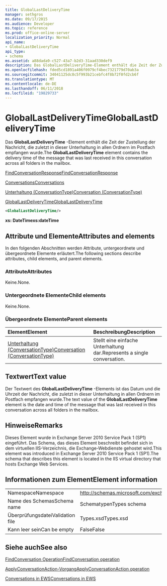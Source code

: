 ```yaml
---
title: GlobalLastDeliveryTime
manager: sethgros
ms.date: 09/17/2015
ms.audience: Developer
ms.topic: reference
ms.prod: office-online-server
localization_priority: Normal
api_name:
- GlobalLastDeliveryTime
api_type:
- schema
ms.assetid: a88dada9-c527-43a7-b2d3-31aad330def9
description: Das GlobalLastDeliveryTime-Element enthält die Zeit der Zustellung der Nachricht, die zuletzt in dieser Unterhaltung in allen Ordnern im Postfach empfangen wurde.
ms.openlocfilehash: fded5cd1891a406f0979cf4bec7321779d70ab3a
ms.sourcegitcommit: 34041125dc8c5f993b21cebfc4f8b72f0fd2cb6f
ms.translationtype: MT
ms.contentlocale: de-DE
ms.lasthandoff: 06/11/2018
ms.locfileid: "19829733"
---
```

# <a name="globallastdeliverytime"></a><span data-ttu-id="81abf-103">GlobalLastDeliveryTime</span><span class="sxs-lookup"><span data-stu-id="81abf-103">GlobalLastDeliveryTime</span></span>

<span data-ttu-id="81abf-104">Das **GlobalLastDeliveryTime** -Element enthält die Zeit der Zustellung der Nachricht, die zuletzt in dieser Unterhaltung in allen Ordnern im Postfach empfangen wurde.</span><span class="sxs-lookup"><span data-stu-id="81abf-104">The **GlobalLastDeliveryTime** element contains the delivery time of the message that was last received in this conversation across all folders in the mailbox.</span></span> 
  
[<span data-ttu-id="81abf-105">FindConversationResponse</span><span class="sxs-lookup"><span data-stu-id="81abf-105">FindConversationResponse</span></span>](findconversationresponse.md)
  
[<span data-ttu-id="81abf-106">Conversations</span><span class="sxs-lookup"><span data-stu-id="81abf-106">Conversations</span></span>](conversations-ex15websvcsotherref.md)
  
[<span data-ttu-id="81abf-107">Unterhaltung (ConversationType)</span><span class="sxs-lookup"><span data-stu-id="81abf-107">Conversation (ConversationType)</span></span>](conversation-conversationtype.md)
  
[<span data-ttu-id="81abf-108">GlobalLastDeliveryTime</span><span class="sxs-lookup"><span data-stu-id="81abf-108">GlobalLastDeliveryTime</span></span>](globallastdeliverytime.md)
  
```XML
<GlobalLastDeliveryTime/>
```

 <span data-ttu-id="81abf-109">**xs: DateTime**</span><span class="sxs-lookup"><span data-stu-id="81abf-109">**xs:dateTime**</span></span>
## <a name="attributes-and-elements"></a><span data-ttu-id="81abf-110">Attribute und Elemente</span><span class="sxs-lookup"><span data-stu-id="81abf-110">Attributes and elements</span></span>

<span data-ttu-id="81abf-111">In den folgenden Abschnitten werden Attribute, untergeordnete und übergeordnete Elemente erläutert.</span><span class="sxs-lookup"><span data-stu-id="81abf-111">The following sections describe attributes, child elements, and parent elements.</span></span>
  
### <a name="attributes"></a><span data-ttu-id="81abf-112">Attribute</span><span class="sxs-lookup"><span data-stu-id="81abf-112">Attributes</span></span>

<span data-ttu-id="81abf-113">Keine.</span><span class="sxs-lookup"><span data-stu-id="81abf-113">None.</span></span>
  
### <a name="child-elements"></a><span data-ttu-id="81abf-114">Untergeordnete Elemente</span><span class="sxs-lookup"><span data-stu-id="81abf-114">Child elements</span></span>

<span data-ttu-id="81abf-115">Keine.</span><span class="sxs-lookup"><span data-stu-id="81abf-115">None.</span></span>
  
### <a name="parent-elements"></a><span data-ttu-id="81abf-116">Übergeordnete Elemente</span><span class="sxs-lookup"><span data-stu-id="81abf-116">Parent elements</span></span>

|<span data-ttu-id="81abf-117">**Element**</span><span class="sxs-lookup"><span data-stu-id="81abf-117">**Element**</span></span>|<span data-ttu-id="81abf-118">**Beschreibung**</span><span class="sxs-lookup"><span data-stu-id="81abf-118">**Description**</span></span>|
|:-----|:-----|
|[<span data-ttu-id="81abf-119">Unterhaltung (ConversationType)</span><span class="sxs-lookup"><span data-stu-id="81abf-119">Conversation (ConversationType)</span></span>](conversation-conversationtype.md) <br/> |<span data-ttu-id="81abf-120">Stellt eine einfache Unterhaltung dar.</span><span class="sxs-lookup"><span data-stu-id="81abf-120">Represents a single conversation.</span></span>  <br/> |
   
## <a name="text-value"></a><span data-ttu-id="81abf-121">Textwert</span><span class="sxs-lookup"><span data-stu-id="81abf-121">Text value</span></span>

<span data-ttu-id="81abf-122">Der Textwert des **GlobalLastDeliveryTime** -Elements ist das Datum und die Uhrzeit der Nachricht, die zuletzt in dieser Unterhaltung in allen Ordnern im Postfach empfangen wurde.</span><span class="sxs-lookup"><span data-stu-id="81abf-122">The text value of the **GlobalLastDeliveryTime** element is the date and time of the message that was last received in this conversation across all folders in the mailbox.</span></span> 
  
## <a name="remarks"></a><span data-ttu-id="81abf-123">Hinweise</span><span class="sxs-lookup"><span data-stu-id="81abf-123">Remarks</span></span>

<span data-ttu-id="81abf-124">Dieses Element wurde in Exchange Server 2010 Service Pack 1 (SP1) eingeführt. Das Schema, das dieses Element beschreibt befindet sich in dem virtuellen IIS-Verzeichnis, die Exchange-Webdienste gehostet wird.</span><span class="sxs-lookup"><span data-stu-id="81abf-124">This element was introduced in Exchange Server 2010 Service Pack 1 (SP1).The schema that describes this element is located in the IIS virtual directory that hosts Exchange Web Services.</span></span>
  
## <a name="element-information"></a><span data-ttu-id="81abf-125">Informationen zum Element</span><span class="sxs-lookup"><span data-stu-id="81abf-125">Element information</span></span>

|||
|:-----|:-----|
|<span data-ttu-id="81abf-126">Namespace</span><span class="sxs-lookup"><span data-stu-id="81abf-126">Namespace</span></span>  <br/> |http://schemas.microsoft.com/exchange/services/2006/types  <br/> |
|<span data-ttu-id="81abf-127">Name des Schemas</span><span class="sxs-lookup"><span data-stu-id="81abf-127">Schema name</span></span>  <br/> |<span data-ttu-id="81abf-128">Schematypen</span><span class="sxs-lookup"><span data-stu-id="81abf-128">Types schema</span></span>  <br/> |
|<span data-ttu-id="81abf-129">Überprüfungsdatei</span><span class="sxs-lookup"><span data-stu-id="81abf-129">Validation file</span></span>  <br/> |<span data-ttu-id="81abf-130">Types.xsd</span><span class="sxs-lookup"><span data-stu-id="81abf-130">Types.xsd</span></span>  <br/> |
|<span data-ttu-id="81abf-131">Kann leer sein</span><span class="sxs-lookup"><span data-stu-id="81abf-131">Can be empty</span></span>  <br/> |<span data-ttu-id="81abf-132">False</span><span class="sxs-lookup"><span data-stu-id="81abf-132">False</span></span>  <br/> |
   
## <a name="see-also"></a><span data-ttu-id="81abf-133">Siehe auch</span><span class="sxs-lookup"><span data-stu-id="81abf-133">See also</span></span>



[<span data-ttu-id="81abf-134">FindConversation Operation</span><span class="sxs-lookup"><span data-stu-id="81abf-134">FindConversation operation</span></span>](findconversation-operation.md)
  
[<span data-ttu-id="81abf-135">ApplyConversationAction-Vorgang</span><span class="sxs-lookup"><span data-stu-id="81abf-135">ApplyConversationAction operation</span></span>](applyconversationaction-operation.md)


[<span data-ttu-id="81abf-136">Conversations in EWS</span><span class="sxs-lookup"><span data-stu-id="81abf-136">Conversations in EWS</span></span>](http://msdn.microsoft.com/library/91e64629-db6c-4c94-9dcb-d386232e8467%28Office.15%29.aspx)

